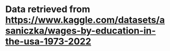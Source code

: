 # Data retrieved from https://www.kaggle.com/datasets/asaniczka/wages-by-education-in-the-usa-1973-2022
